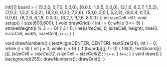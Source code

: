 int[][] board = {
{5,3,0, 0,7,0, 0,0,0},
{6,0,0, 1,9,5, 0,0,0},
{2,1,0, 6,2,7, 1,5,2},
{7,0,2, 1,5,2, 5,0,2},
{8,2,6, 0,2,1, 7,2,6},
{5,1,0, 5,0,1, 5,2,3},
{9,0,4, 0,7,3, 0,0,6},
{8,2,6, 6,1,8, 0,0,0},
{6,2,7, 9,1,6, 8,0,0}
}; 
int sizeCell =67;
void setup() {
  size(600,600);
}
void drawGrid() {
  int i = 0;
  while (i <= 9) {
    strokeWeight((i % 3 == 0) ? 3 : 1);
    line(i*sizeCell, 0, i*sizeCell, height);
    line(0, i*sizeCell, width, i*sizeCell);
    i++;
  }
}

void drawNumbers() {
  textAlign(CENTER, CENTER);
  textSize(24);
  int i = 0;
  while (i < 9) {
    int j = 0;
    while (j < 9) {
      if (board[i][j] != 0) {
        fill(0);
        text(board[i][j], j*sizeCell + sizeCell/2, i*sizeCell + sizeCell/2);
      }
      j++;
    }
    i++;
  }
}
void draw() {
  background(255);
  drawNumbers();
  drawGrid();
}
